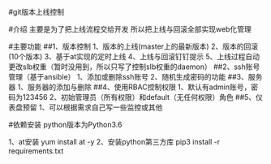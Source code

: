 #git版本上线控制


#介绍
主要是为了把上线流程交给开发
所以把上线与回滚全部实现web化管理



#主要功能
##1、版本控制
1、版本的上线(master上的最新版本)
2、版本的回滚(10个版本)
3、基于at实现的定时上线
4、上线与回滚钉钉提示
5、上线过程自动更改slb权重（暂时没用到，所以只写了控制slb权重的daemon）
##2、ssh账号管理（基于ansible）
1、添加或删除ssh账号
2、随机生成密码的功能
##3、服务器
1、服务器的添加与删除
##4、使用RBAC控制权限
1、默认有admin账号，密码为123456
2、初始管理员（所有权限）和default（无任何权限）角色
##5、仪表盘预留
1、可以根据需求自己写一些监控或其他


#依赖安装
python版本为Python3.6

1、at安装
yum install at -y
2、安装python第三方库
pip3 install -r requirements.txt
